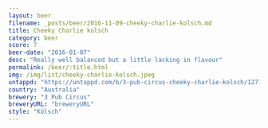 ```yaml
---
layout: beer
filename: _posts/beer/2016-11-09-cheeky-charlie-kolsch.md
title: Cheeky Charlie kolsch
category: beer
score: 7
beer-date: "2016-01-07"
desc: "Really well balanced but a little lacking in flavour"
permalink: /beer/:title.html
img: /img/list/cheeky-charlie-kolsch.jpeg
untappd: "https://untappd.com/b/3-pub-circus-cheeky-charlie-kolsch/1277640"
country: "Australia"
brewery: "3 Pub Circus"
breweryURL: "breweryURL"
style: "Kölsch"
---
```

